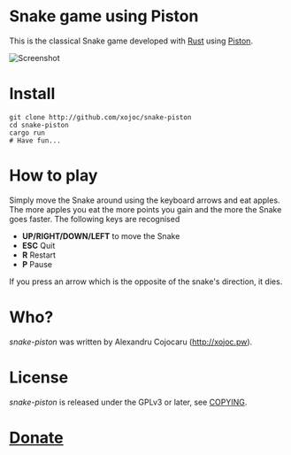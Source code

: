 # Snake game using Piston
This is the classical Snake game developed with [Rust](http://rust-lang.org) using [Piston](http://www.piston.rs/).

![Screenshot](screenshot.png)

# Install
```
git clone http://github.com/xojoc/snake-piston
cd snake-piston
cargo run
# Have fun...
```

# How to play
Simply move the Snake around using the keyboard arrows and eat apples. The more apples you eat the more points you gain and the more the Snake goes faster.
The following keys are recognised

 * **UP/RIGHT/DOWN/LEFT** to move the Snake
 * **ESC** Quit
 * **R** Restart
 * **P** Pause

If you press an arrow which is the opposite of the snake's direction, it dies.

# Who?
*snake-piston* was written by Alexandru Cojocaru (http://xojoc.pw).

# License
*snake-piston* is released under the GPLv3 or later, see [COPYING](COPYING).

# [Donate](http://xojoc.pw/donate.html)